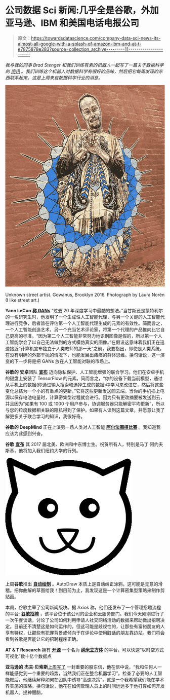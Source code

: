 # 公司数据 Sci 新闻:几乎全是谷歌，外加亚马逊、IBM 和美国电话电报公司

> 原文：<https://towardsdatascience.com/company-data-sci-news-its-almost-all-google-with-a-splash-of-amazon-ibm-and-at-t-e7875878e283?source=collection_archive---------11----------------------->

*我与我的同事 Brad Stenger 和我们训练有素的机器人一起写了一篇关于数据科学的* [*简讯*](http://cds.nyu.edu/newsletter) *。我们训练这个机器人对数据科学有很好的品味，然后把它每周发现的东西联系起来。这是上周来自数据科学行业的消息。*

![](img/4e70efc6cb9f5053044da180e969c0c8.png)

Unknown street artist. Gowanus, Brooklyn 2016\. Photograph by Laura Norén (I like street art.)

**Yann LeCun** [**称 GANs**](https://u1757996.ct.sendgrid.net/wf/click?upn=0K-2Bcw-2BsMA0h2-2F3qnR0TY9QS6hegndZMX6Qod84Vl3qdMs7wThpwwuOgoVC1DZ-2FavEC11jZghG0r0XdGr-2BZIQIq3gBhdtC9s-2B1UYxma5FtfM9MA7tq-2BXMST-2FlpL-2Bvb9S31R-2FlqliEaQbwNM7q97tciw-3D-3D_S503u7QOlSBmu-2F0gfOTL36U9dLx4bff-2BhL-2BkmRcCz5kyykUpiQ3OA6CEBA6IQIxggsDZ4C-2FS-2FzC3VtmwSpE79srJoOVmFrwono7PfztRcg804oJhd3R6aJ2dizqQh4MxRsLI1UFUUSS5uqTOORgU60o5nPMV3vnm0KSiZBCQGxadCmfkkfvnRcZY7PxaayGXnI0zewb79s-2FCqwCxGpx6DNtBetsU9mgWU1BwsIwEsMSR0C3Vk6BBwnMlXRT0uWYL2wqdbvnfkJdTHnhYfW9TDMDKpwLi3RN2p3KjYKNb6yAHocYjZsMei9ZGlH2bilkX) “过去 20 年深度学习中最酷的想法。”当甘斯还是蒙特利尔的一名研究生时，他发明了一个生成性人工智能代理，与另一个关键的人工智能代理进行竞争，后者旨在评估第一个人工智能代理生成的元素的有效性。简而言之，一个人工智能创造艺术，另一个充当艺术评论家，将第一个代理的产品推向比它自己更高的标准。“因为第二个人工智能非常努力地识别图像是假的，所以第一个人工智能学会了以自己无法做到的方式模仿真实的图像。”在假设这意味着我们正在迅速接近“计算机宣布独立于人类教师的那一天”之前，我要指出，即使是人类系统，在没有明确的外部干扰的情况下，也能发展出瘫痪的群体思维。换句话说，这一演变的下一步将是把 GANs 放在人工智能对联的市场上。

**谷歌的** **安卓**团队 [**宣布**](https://u1757996.ct.sendgrid.net/wf/click?upn=0K-2Bcw-2BsMA0h2-2F3qnR0TY9U7O1iPHD5e9-2B21qi-2Byg0gjld-2ByC9zBUQDhy8tkpVFq5rpXq8Fx0yYoYUOsSKEfl93hzUI4fv9oFgXiZADHdD5lM4a0-2BIsvXDmIb-2BLxHSo6p_S503u7QOlSBmu-2F0gfOTL36U9dLx4bff-2BhL-2BkmRcCz5kyykUpiQ3OA6CEBA6IQIxggsDZ4C-2FS-2FzC3VtmwSpE79srJoOVmFrwono7PfztRcg9UxTAIcRJzEwJjYlWimSelQbL45ABGlnMqd5zEI6B7PO7UkLI-2FX8byx6Vm6h8kO42p08-2F7OzP9nTQ83DbM54peWGcnFtDc1JRV2htoGMREmusrl-2Bq7KadmBdhTcxz1wraBFUB8nZRTJcjPk-2BQpmF4D8HUBB5REJaRQfBvbOhaK7YO-2FUIIMJ2a66UYFKARWRnP-2FeqQ7DkH97XbGn-2BpkhvyH) 迈向隐私保护、人工智能增强的联合学习。他们在安卓手机的键盘上安装了 TensorFlow 的元素。简而言之，“你的设备下载当前模型，通过从手机上的数据(你通过输入搜索和选择生成的数据)中学习来改进它，然后将这些变化总结为一个小的有重点的更新，”它将这些更新发送回云端。当你的手机插上电源以保存电池电量时，计算密集型过程就会进行。因为只有更改摘要被发送到云，并且因为“如果有 100 或 1000 个用户参与，协调服务器只能解密平均更新”，所以与您的粒度数据相关联的隐私得到了保护。如果有人读到这篇文章，并愿意让我了解更多关于联合学习的知识，我很好奇。

**谷歌的 DeepMind** 正在上演另一场人类对人工智能 [**阿尔法围棋比赛**](https://u1757996.ct.sendgrid.net/wf/click?upn=0K-2Bcw-2BsMA0h2-2F3qnR0TY9SuEmVpL1htWRQz7PCSE9Jbox0y7EWt5amHwIQayezebsqx7YHUJ6uBbcQHS9-2FSlyA-3D-3D_S503u7QOlSBmu-2F0gfOTL36U9dLx4bff-2BhL-2BkmRcCz5kyykUpiQ3OA6CEBA6IQIxggsDZ4C-2FS-2FzC3VtmwSpE79srJoOVmFrwono7PfztRcg8CpqwdxsIyMHLMZ9QSJYFZTVVToVSUeOcoRM1RbdadyesllSAPNjW3pzpMJ5sVa0xBSQHieVPlQFKZRwgk0Gt-2F7vayC7MxiVdgypJtN9Q0hcqDnwEhfG4K1gnQgGSN4st0Yk3j6p5UUTzAEUrUrJvTdOfPeh5HtlZfdky7MXK-2FVFzvUn27cQ2KePkPDjolFXhKoNpeGMXkJDcdVQ8g43CE) 。我知道我应该为此感到兴奋。

**谷歌** [**宣布**](https://u1757996.ct.sendgrid.net/wf/click?upn=0K-2Bcw-2BsMA0h2-2F3qnR0TY9U7O1iPHD5e9-2B21qi-2Byg0gjld-2ByC9zBUQDhy8tkpVFq56InX1iCaUeYFLBi8J1f6zX6M9sAqsbmZQUy1l5-2BhSB3fYCjFZZH7ayrFMgLS-2Bqsi_S503u7QOlSBmu-2F0gfOTL36U9dLx4bff-2BhL-2BkmRcCz5kyykUpiQ3OA6CEBA6IQIxggsDZ4C-2FS-2FzC3VtmwSpE79srJoOVmFrwono7PfztRcg-2FFrH4wLX5P9S1CwY67XZNfn621t7UL3wUuE9UO02s9QPEhbER-2Bnn-2FttPa1PRFmbhGSdk43mhsXKh5GmUdtUS208Ke-2BGSDQB4aCRy26hVdhX-2BMpWVqCf1XFOn7-2FIPo2LpY1ef187a5Foxx3-2Bm8t-2Blz1j4q6lOGOqN3VL9e1fnQItgwK-2BL7Vyz3qOX2LTHmUuEdBsI0yYoPE19lOA6qQr6Cc) 其 2017 届北美、欧洲和中东博士生。祝贺所有人，特别是马丁·阿约夫斯基，他将加入我们纽约大学的行列。

![](img/2549cd170f1b7bd16628e7964c6d584a.png)

上周**谷歌**推出 [**自动绘制**](https://u1757996.ct.sendgrid.net/wf/click?upn=0K-2Bcw-2BsMA0h2-2F3qnR0TY9aeXola1QNeCift7Ozk9by97HFdMgd7BLCO3qMi9MEx6dGQyLRyLhALlhwBYpinlWrVdgruckr9tQ9PCHehluzA-3D_S503u7QOlSBmu-2F0gfOTL36U9dLx4bff-2BhL-2BkmRcCz5kyykUpiQ3OA6CEBA6IQIxggsDZ4C-2FS-2FzC3VtmwSpE79srJoOVmFrwono7PfztRcg-2Fp8ujKG-2F62kvacOoHdP46E7Ut8xLQufATN-2FJVVy73fFaFYnxhTsl57jJ7Mc9lnmF0wNyt4T7ZkWJqSud72DhUmcin-2FJlJBUBhuL1o-2F45OgmWDAbTOd-2F-2BtdBN-2Fg0rZKy-2BqAKVSIJEluZFZWDQSGukN2-2F2SUm12MuQGZBayfEmYUw1aZFNcRbzEASanxmkQJqJ4p1QpH9p5UB-2FJsYhoQprE5) 。AutoDraw 本质上是自动纠正涂鸦，这可能是无意的滑稽。把你曲解的草图给我！到目前为止，我发现这是一个计算密集型策略来制作剪贴画。

本周，谷歌主宰了公司新闻版块。据 Axios 称，他们还发布了一个管理招聘流程的平台: [**谷歌招聘**](https://u1757996.ct.sendgrid.net/wf/click?upn=0K-2Bcw-2BsMA0h2-2F3qnR0TY9SXi5YcEG72Cb-2FKx2Wx0YWmBV8qhINPS-2Fo9H3Snqr3jQU9yj4rbQduVvCRxVSko4qmn8hl5Uxowwl1bwvUHoxjlnAuLBZOI-2BxljE754O-2BT6-2Bxez-2FEn-2Fc9xs0nKN94dgS0w-3D-3D_S503u7QOlSBmu-2F0gfOTL36U9dLx4bff-2BhL-2BkmRcCz5kyykUpiQ3OA6CEBA6IQIxggsDZ4C-2FS-2FzC3VtmwSpE79srJoOVmFrwono7PfztRcg-2FVi0hgxlaWPad-2BjWXNqMgKvzck4GnhEJ4Bv0Uk78QgsJYSh1Jqq6wYllNDknbD0OftWLbQe-2Fbp2HOH4ylU36MQCJvk0BmEqCjEb8Yl2Ns-2BtfehqLc1WfjZSO-2BUPacBFYprnIFsGuMUFAhgkooVxJm91phNORbLTMfGY1RAT20-2Bht0kYdZqU-2FPv5zshxKAty3tsa64CgzTPo7xbqfcvTdgv) ，该平台位于该公司的企业和云服务部门。我们今天刚刚进行了一次午餐谈话，讨论了公司如何利用申请人社交网络活动的数据来帮助做出招聘决定。目前还不清楚这是如何运作的，但这可能是歧视性的，让那些有富裕朋友的人享有特权，让那些有犯罪背景或倾向于在评论中使用脏话的朋友靠边站。我们将会看到谷歌是否能让它的招聘程序正确。

**AT & T Research** 拥有 [**开源**](https://u1757996.ct.sendgrid.net/wf/click?upn=0K-2Bcw-2BsMA0h2-2F3qnR0TY9U8PLdwJyhMnH-2F-2B3fcQpI9-2BXEM9VybECqFWpHh5hOZNDLa-2Fq-2B9N4ho1hIvzD-2BwJZiIetGdWifYm5ppwP-2F1G3KdOFm232REDVt-2Bkryi-2Ftzo5dQ3TrkMA2txoM-2FJmtv6OAiw-3D-3D_S503u7QOlSBmu-2F0gfOTL36U9dLx4bff-2BhL-2BkmRcCz5kyykUpiQ3OA6CEBA6IQIxggsDZ4C-2FS-2FzC3VtmwSpE79srJoOVmFrwono7PfztRcg-2BtEPbeNS030gzMlajs1BDM9elLKaz-2Bw3Bes604dGT-2FuSFzP7HMNKE766xyGK8H9W2kCdctCzlGAl-2F6EvBIW-2FOoCHNaZ-2FSq0nrJk9reSzAI43zseBt8AgGl4BkNJ6Fr9Swpnw5FRLLOoXN39uLGdx9ha61iIISIvOIKmfMmJHiIDACHJ2bHYJMpSw3wvP1vpN2LP1mVURGXdz9IjXzIHpvW) 一个名为 [**纳米立方体**](https://u1757996.ct.sendgrid.net/wf/click?upn=-2BX8RjMJvHxR7DVtdMwulH4n5Zw8k-2BzlviaZ-2BxvWHkMyQr0piFp66Ubh6ogiMUHYN_S503u7QOlSBmu-2F0gfOTL36U9dLx4bff-2BhL-2BkmRcCz5kyykUpiQ3OA6CEBA6IQIxggsDZ4C-2FS-2FzC3VtmwSpE79srJoOVmFrwono7PfztRcg-2BIzP19vU8gKd7eLUBKvb-2FvJz-2BWhaByi87zWQP1iuqSXqPjYKW4az2Vudh52-2BUNsIe2UupEpeGQD-2BXOTapXfnlNbv6Ix9ICRXR-2FlQGOe2rrN1ZHDpSVebC8SBD3f2vfGghXzyPNNB9z2-2BGTioBn6-2BCz7ViVeevfhGpP3G2ORnx28wvkHrlhE8LaKju6MonQKD-2B-2B4JOgbH-2ByAKr-2Fq9Vo3Lp9) 的平台，可以快速“以时空方式可视化”数十亿个数据点

**亚马逊的** **杰夫·贝索斯**[上周写了](https://u1757996.ct.sendgrid.net/wf/click?upn=0K-2Bcw-2BsMA0h2-2F3qnR0TY9fE-2Fx4hVwvLDNh3JCCxi-2FOPteU-2BjOAti4V0YKvFAckCQN2MGOvCjTSz9DvF-2FHs4EFRuADRkgz8tcnceCK-2BZNEQriYpuMvjBb-2BWlWTk7K-2FONO_S503u7QOlSBmu-2F0gfOTL36U9dLx4bff-2BhL-2BkmRcCz5kyykUpiQ3OA6CEBA6IQIxggsDZ4C-2FS-2FzC3VtmwSpE79srJoOVmFrwono7PfztRcg-2Bgn1apJsUWdRNWD5-2FgXVzvl89lCoGWmM8U1rSsVJvlUrkko0lRicHoPletDWg1TLGxHslF0a7HwcXj2DSOH-2FMcgcpVQPVp-2BQzqhdY5FUaVfCpb9pTAEnTCgDnnXoH-2BX-2F8XfKhnGxUfG1PM2EIkjf0IfXNE-2BBBBOuAuFqgcXwWC5l7PYL2Y-2BbkSgNKY-2BPF1cFXUWWa9NIBrrNqgtPGEV-2FXo'%20target=) 一封重要的股东信，他在信中说，“我和任何人一样能感觉到一个重要的趋势，当然我们正在整合机器学习”。检查了必要的人工智能框后，他继续解释如何在团队中诱导“高速决策”，这是一个我希望我们能在学术界实施的策略。换句话说，他花在如何管理人员上的时间远远多于他打算如何开发机器人。提神醒脑。
